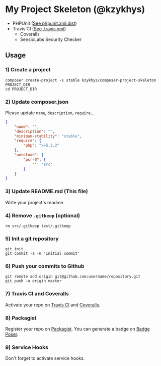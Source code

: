 My Project Skeleton (@kzykhys)
==============================

* PHPUnit ([See phpunit.xml.dist](phpunit.xml.dist))
* Travis CI ([See .travis.yml](.travis.yml))
    * Coveralls
    * SensioLabs Security Checker

Usage
-----

### 1) Create a project

```
composer create-project -s stable kzykhys/composer-project-skeleton PROJECT_DIR
cd PROJECT_DIR
```

### 2) Update composer.json

Please update `name`, `description`, `require`...

``` json
{
    "name": "",
    "description": "",
    "minimum-stability": "stable",
    "require": {
        "php": ">=5.3.2"
    },
    "autoload": {
        "psr-0": {
            "": "src"
        }
    }
}
```

### 3) Update README.md (This file)

Write your project's readme.

### 4) Remove `.gitkeep` (optional)

```
rm src/.gitkeep test/.gitkeep
```

### 5) Init a git repository

```
git init .
git commit -a -m 'Initial commit'
```

### 6) Push your commits to Github

```
git remote add origin git@github.com:username/repository.git
git push -u origin master
```

### 7) Travis CI and Coveralls

Activate your repo on [Travis CI](https://travis-ci.org/) and [Coveralls](https://coveralls.io/).

### 8) Packagist

Register your repo on [Packagist](https://packagist.org/). You can generate a badge on [Badge Poser](https://poser.pugx.org/).

### 9) Service Hooks

Don't forget to activate service hooks.